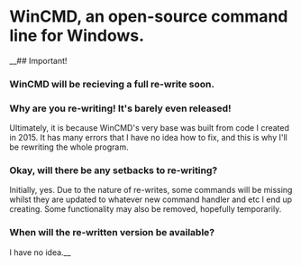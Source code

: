 # WinCMD, an open-source command line for Windows.

__## Important!
### WinCMD will be recieving a full re-write soon.

### Why are you re-writing! It's barely even released!
Ultimately, it is because WinCMD's very base was built from code I created in 2015. It has many errors that I have no idea how to fix, and this is why I'll be rewriting the whole program.

### Okay, will there be any setbacks to re-writing?
Initially, yes. Due to the nature of re-writes, some commands will be missing whilst they are updated to whatever new command handler and etc I end up creating. Some functionality may also be removed, hopefully temporarily.

### When will the re-written version be available?
I have no idea.__
